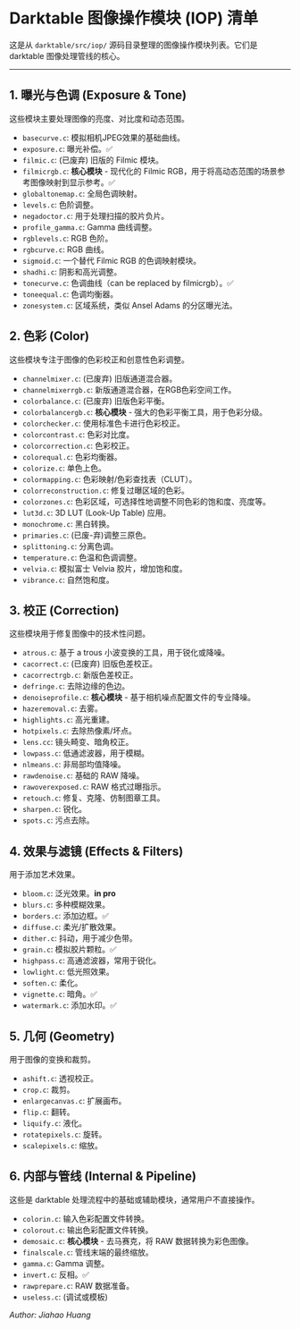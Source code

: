 # Darktable 图像操作模块 (IOP) 清单

这是从 `darktable/src/iop/` 源码目录整理的图像操作模块列表。它们是 darktable 图像处理管线的核心。

---

## 1. 曝光与色调 (Exposure & Tone)

这些模块主要处理图像的亮度、对比度和动态范围。

- `basecurve.c`: 模拟相机JPEG效果的基础曲线。
- `exposure.c`: 曝光补偿。✅
- `filmic.c`: (已废弃) 旧版的 Filmic 模块。
- `filmicrgb.c`: **核心模块** - 现代化的 Filmic RGB，用于将高动态范围的场景参考图像映射到显示参考。✅
- `globaltonemap.c`: 全局色调映射。
- `levels.c`: 色阶调整。
- `negadoctor.c`: 用于处理扫描的胶片负片。
- `profile_gamma.c`: Gamma 曲线调整。
- `rgblevels.c`: RGB 色阶。
- `rgbcurve.c`: RGB 曲线。
- `sigmoid.c`: 一个替代 Filmic RGB 的色调映射模块。
- `shadhi.c`: 阴影和高光调整。
- `tonecurve.c`: 色调曲线（can be replaced by filmicrgb）。✅
- `toneequal.c`: 色调均衡器。
- `zonesystem.c`: 区域系统，类似 Ansel Adams 的分区曝光法。

## 2. 色彩 (Color)

这些模块专注于图像的色彩校正和创意性色彩调整。

- `channelmixer.c`: (已废弃) 旧版通道混合器。
- `channelmixerrgb.c`: 新版通道混合器，在RGB色彩空间工作。
- `colorbalance.c`: (已废弃) 旧版色彩平衡。
- `colorbalancergb.c`: **核心模块** - 强大的色彩平衡工具，用于色彩分级。
- `colorchecker.c`: 使用标准色卡进行色彩校正。
- `colorcontrast.c`: 色彩对比度。
- `colorcorrection.c`: 色彩校正。
- `colorequal.c`: 色彩均衡器。
- `colorize.c`: 单色上色。
- `colormapping.c`: 色彩映射/色彩查找表（CLUT）。
- `colorreconstruction.c`: 修复过曝区域的色彩。
- `colorzones.c`: 色彩区域，可选择性地调整不同色彩的饱和度、亮度等。
- `lut3d.c`: 3D LUT (Look-Up Table) 应用。
- `monochrome.c`: 黑白转换。
- `primaries.c`: (已废-弃)调整三原色。
- `splittoning.c`: 分离色调。
- `temperature.c`: 色温和色调调整。
- `velvia.c`: 模拟富士 Velvia 胶片，增加饱和度。
- `vibrance.c`: 自然饱和度。

## 3. 校正 (Correction)

这些模块用于修复图像中的技术性问题。

- `atrous.c`: 基于 a trous 小波变换的工具，用于锐化或降噪。
- `cacorrect.c`: (已废弃) 旧版色差校正。
- `cacorrectrgb.c`: 新版色差校正。
- `defringe.c`: 去除边缘的色边。
- `denoiseprofile.c`: **核心模块** - 基于相机噪点配置文件的专业降噪。
- `hazeremoval.c`: 去雾。
- `highlights.c`: 高光重建。
- `hotpixels.c`: 去除热像素/坏点。
- `lens.cc`: 镜头畸变、暗角校正。
- `lowpass.c`: 低通滤波器，用于模糊。
- `nlmeans.c`: 非局部均值降噪。
- `rawdenoise.c`: 基础的 RAW 降噪。
- `rawoverexposed.c`: RAW 格式过曝指示。
- `retouch.c`: 修复、克隆、仿制图章工具。
- `sharpen.c`: 锐化。
- `spots.c`: 污点去除。

## 4. 效果与滤镜 (Effects & Filters)

用于添加艺术效果。

- `bloom.c`: 泛光效果。__in pro__
- `blurs.c`: 多种模糊效果。
- `borders.c`: 添加边框。✅
- `diffuse.c`: 柔光/扩散效果。
- `dither.c`: 抖动，用于减少色带。
- `grain.c`: 模拟胶片颗粒。✅
- `highpass.c`: 高通滤波器，常用于锐化。
- `lowlight.c`: 低光照效果。
- `soften.c`: 柔化。
- `vignette.c`: 暗角。✅
- `watermark.c`: 添加水印。✅

## 5. 几何 (Geometry)

用于图像的变换和裁剪。

- `ashift.c`: 透视校正。
- `crop.c`: 裁剪。
- `enlargecanvas.c`: 扩展画布。
- `flip.c`: 翻转。
- `liquify.c`: 液化。
- `rotatepixels.c`: 旋转。
- `scalepixels.c`: 缩放。

## 6. 内部与管线 (Internal & Pipeline)

这些是 darktable 处理流程中的基础或辅助模块，通常用户不直接操作。

- `colorin.c`: 输入色彩配置文件转换。
- `colorout.c`: 输出色彩配置文件转换。
- `demosaic.c`: **核心模块** - 去马赛克，将 RAW 数据转换为彩色图像。
- `finalscale.c`: 管线末端的最终缩放。
- `gamma.c`: Gamma 调整。
- `invert.c`: 反相。✅
- `rawprepare.c`: RAW 数据准备。
- `useless.c`: (调试或模板) 

_Author: Jiahao Huang_